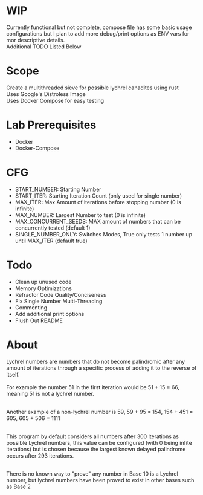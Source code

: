 # WIP
Currently functional but not complete, compose file has some basic usage configurations but I plan to add more debug/print options as ENV vars for mor descriptive details.<br>
Additional TODO Listed Below 
# Scope
Create a multithreaded sieve for possible lychrel canadites using rust<br>
Uses Google's Distroless Image<br>
Uses Docker Compose for easy testing
# Lab Prerequisites
- Docker
- Docker-Compose
# CFG
- START_NUMBER: Starting Number
- START_ITER: Starting Iteration Count (only used for single number)
- MAX_ITER: Max Amount of iterations before stopping number (0 is infinite)
- MAX_NUMBER: Largest Number to test (0 is infinite)
- MAX_CONCURRENT_SEEDS: MAX amount of numbers that can be concurrently tested (default 1)
- SINGLE_NUMBER_ONLY: Switches Modes, True only tests 1 number up until MAX_ITER (default true)
# Todo
- Clean up unused code
- Memory Optimizations
- Refractor Code Quality/Conciseness
- Fix Single Number Multi-Threading
- Commenting
- Add additional print options
- Flush Out README
# About
Lychrel numbers are numbers that do not become palindromic after any amount of iterations through a specific process of adding it to the reverse of itself.<br><br>
For example the number 51 in the first iteration would be 51 + 15 = 66, meaning 51 is not a lychrel number.<br><br>

Another example of a non-lychrel number is 59, 59 + 95 = 154, 154 + 451 = 605, 605 + 506 = 1111<br><br>

This program by default considers all numbers after 300 iterations as possible Lychrel numbers, this value can be configured (with 0 being infite iterations) but is chosen because the largest known delayed palindrome occurs after 293 iterations.<br><br>

There is no known way to "prove" any number in Base 10 is a Lychrel number, but lychrel numbers have been proved to exist in other bases such as Base 2